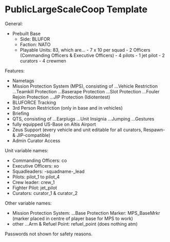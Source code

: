 # PublicLargeScaleCoop Template

General:
- Prebuilt Base
	- Side: BLUFOR
	- Faction: NATO
	- Playable Units: 83, which are...
			      - 7 x 10 per squad
			      - 2 Officers (Commanding Officers & Executive Officers)
			      - 4 pilots
			      - 1 jet pilot
			      - 2 curators
			      - 4 crewmen


Features:

- Nametags
- Mission Protection System (MPS), consisting of
	...Vehicle Restriction
	...Teamkill Protection
	...Baserape Protection
	...Slot Protection
	...Fouler Rejoin Protection
	...JIP Protection (Idiotentest)
- BLUFORCE Tracking
- 3rd Person Restriction (only in base and in vehicles)
- Briefing
- QTS, consisting of
	...Earplugs
	...Unit Insignia
	...Jumping
	...Gestures
- fully equipped US-Base on Altis Airport
- Zeus Support (every vehicle and unit editable for all curators, Respawn- & JIP-compatible)
- Admin Curator Access


Unit variable names:

- Commanding Officers: co
- Executive Officers: xo
- Squadleaders: -squadname-_lead
- Pilots: pilot_1 to pilot_4
- Crew leader: crew_1
- Fighter Pilot: jet_pilot
- Curators: curator_1 & curator_2


Other variable names:

- Mission Protection System:
	...Base Protection Marker: MPS_BaseMrkr (marker placed in centre of player base for MPS to work)
- other
	...Arm & Refuel Point: refuel_point (does nothing atm)


Passwords not shown for safety reasons.
